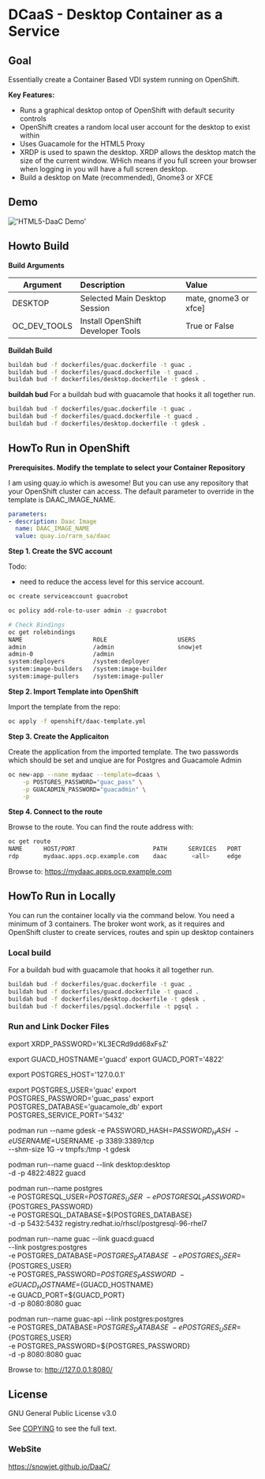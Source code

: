 # DCaaS - Desktop Container as a Service

## Goal

Essentially create a Container Based VDI system running on OpenShift.

**Key Features:**

* Runs a graphical desktop ontop of OpenShift with default security controls
* OpenShift creates a random local user account for the desktop to exist within
* Uses Guacamole for the HTML5 Proxy
* XRDP is used to spawn the desktop. XRDP allows the desktop match the size of the current window. WHich means if you full screen your browser when logging in you will have a full screen desktop.
* Build a desktop on Mate (recommended), Gnome3 or XFCE

## Demo

!['HTML5-DaaC Demo'](https://raw.githubusercontent.com/snowjet/DaaC/master/demo/HTML5-DaaC.gif)

## Howto Build

**Build Arguments**

| Argument | Description                   | Value                  |
|----------|:------------------------------|:-----------------------|
| DESKTOP  | Selected Main Desktop Session | mate, gnome3 or xfce]  |
| OC_DEV_TOOLS | Install OpenShift Developer Tools | True or False  |

**Buildah Build**
```bash
buildah bud -f dockerfiles/guac.dockerfile -t guac .
buildah bud -f dockerfiles/guacd.dockerfile -t guacd .
buildah bud -f dockerfiles/desktop.dockerfile -t gdesk .
```

**buildah bud**
For a buildah bud with guacamole that hooks it all together run.

```bash
buildah bud -f dockerfiles/guac.dockerfile -t guac .
buildah bud -f dockerfiles/guacd.dockerfile -t guacd .
buildah bud -f dockerfiles/desktop.dockerfile -t gdesk .
```

## HowTo Run in OpenShift

**Prerequisites. Modify the template to select your Container Repository**

I am using quay.io which is awesome! But you can use any repository that your OpenShift cluster can access. The default parameter to override in the template is DAAC_IMAGE_NAME.

```yaml
parameters:
- description: Daac Image
  name: DAAC_IMAGE_NAME
  value: quay.io/rarm_sa/daac
```

**Step 1. Create the SVC account**

Todo:
* need to reduce the access level for this service account.

```bash
oc create serviceaccount guacrobot

oc policy add-role-to-user admin -z guacrobot

# Check Bindings
oc get rolebindings
NAME                    ROLE                    USERS                                   GROUPS                        SERVICE ACCOUNTS   SUBJECTS
admin                   /admin                  snowjet
admin-0                 /admin                                                                                        guacrobot
system:deployers        /system:deployer                                                                              deployer
system:image-builders   /system:image-builder                                                                         builder
system:image-pullers    /system:image-puller                                            system:serviceaccounts:guac

```

**Step 2. Import Template into OpenShift**

Import the template from the repo:

```bash
oc apply -f openshift/daac-template.yml
```

**Step 3. Create the Applicaiton**

Create the application from the imported template. The two passwords which should be set and unqiue are for Postgres and Guacamole Admin
```bash
oc new-app --name mydaac --template=dcaas \
    -p POSTGRES_PASSWORD="guac_pass" \
    -p GUACADMIN_PASSWORD="guacadmin" \
    -p
```

**Step 4. Connect to the route**

Browse to the route. You can find the route address with:

```bash
oc get route
NAME      HOST/PORT                      PATH      SERVICES   PORT      TERMINATION
rdp       mydaac.apps.ocp.example.com    daac       <all>     edge          None
```

Browse to: https://mydaac.apps.ocp.example.com

## HowTo Run in Locally

You can run the container locally via the command below. You need a minimum of 3 containers. The broker wont work, as it requires and OpenShift cluster to create services, routes and spin up desktop containers

### Local build 

For a buildah bud with guacamole that hooks it all together run.

```bash
buildah bud -f dockerfiles/guac.dockerfile -t guac .
buildah bud -f dockerfiles/guacd.dockerfile -t guacd .
buildah bud -f dockerfiles/desktop.dockerfile -t gdesk .
buildah bud -f dockerfiles/pgsql.dockerfile -t pgsql .
```

### Run and Link Docker Files

export XRDP_PASSWORD='KL3ECRd9dd68xFsZ'

export GUACD_HOSTNAME='guacd'
export GUACD_PORT='4822'

export POSTGRES_HOST='127.0.0.1'

export POSTGRES_USER='guac'
export POSTGRES_PASSWORD='guac_pass'
export POSTGRES_DATABASE='guacamole_db'
export POSTGRES_SERVICE_PORT='5432'

podman run --name gdesk -e PASSWORD_HASH=$PASSWORD_HASH \
    -e USERNAME=$USERNAME -p 3389:3389/tcp \
    --shm-size 1G -v tmpfs:/tmp -t gdesk

podman run--name guacd --link desktop:desktop \
    -d -p 4822:4822 guacd

podman run--name postgres \
    -e POSTGRESQL_USER=${POSTGRES_USER} \
    -e POSTGRESQL_PASSWORD=${POSTGRES_PASSWORD} \
    -e POSTGRESQL_DATABASE=${POSTGRES_DATABASE} \
    -d -p 5432:5432 registry.redhat.io/rhscl/postgresql-96-rhel7

podman run--name guac --link guacd:guacd \
    --link postgres:postgres \
    -e POSTGRES_DATABASE=${POSTGRES_DATABASE}  \
    -e POSTGRES_USER=${POSTGRES_USER}    \
    -e POSTGRES_PASSWORD=${POSTGRES_PASSWORD} \
    -e GUACD_HOSTNAME=${GUACD_HOSTNAME} \
    -e GUACD_PORT=${GUACD_PORT} \
    -d -p 8080:8080 guac

podman run--name guac-api --link postgres:postgres \
    -e POSTGRES_DATABASE=${POSTGRES_DATABASE}  \
    -e POSTGRES_USER=${POSTGRES_USER}    \
    -e POSTGRES_PASSWORD=${POSTGRES_PASSWORD} \
    -d -p 8080:8080 guac

Browse to: http://127.0.0.1:8080/

## License

GNU General Public License v3.0

See [COPYING](COPYING) to see the full text. 

### WebSite

https://snowjet.github.io/DaaC/